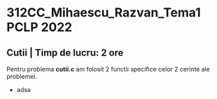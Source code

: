 # 312CC_Mihaescu_Razvan_Tema1 PCLP 2022

## Cutii | Timp de lucru: 2 ore

Pentru problema **cutii.c** am folosit 2 functii specifice celor 2 cerinte ale problemei.
* adsa

